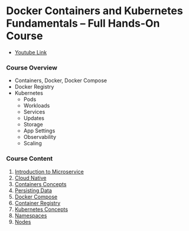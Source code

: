 # Docker Containers and Kubernetes Fundamentals – Full Hands-On Course

- [Youtube Link](https://youtu.be/kTp5xUtcalw)

### Course Overview

- Containers, Docker, Docker Compose
- Docker Registry
- Kubernetes
    - Pods
    - Workloads
    - Services
    - Updates
    - Storage
    - App Settings
    - Observability
    - Scaling


### Course Content

1. [Introduction to Microservice](./001_introduction_to_microservice.md)
2. [Cloud Native](./002_cloud_native.md)
3. [Containers Concepts](./003_containers_concepts.md)
4. [Persisting Data](./004_persisting_data.md)
5. [Docker Compose](./005_docker_compose.md)
6. [Container Registry](./006_container_registry.md)
7. [Kubernetes Concepts](./007_kubernetes_concepts.md)
8. [Namespaces](./008_namespaces.md)
9. [Nodes](./009_nodes.md)
